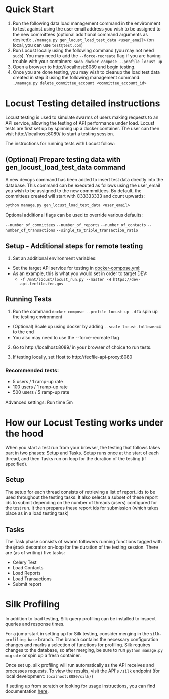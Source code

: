 # Quick Start

1. Run the following data load management command in the environment to test against
   using the user email address you wish to be assigned to the new committees (optional
   additional command arguments as desired):
   `./manage.py gen_locust_load_test_data <user_email>`
   (on local, you can use `test@test.com`)
2. Run Locust locally using the following command (you may not need `sudo`).  You may
   need to add the `--force-recreate` flag if you are having trouble with your
   containers:
   `sudo docker compose --profile locust up`
3. Open a browser to http://localhost:8089 and begin testing.
4. Once you are done testing, you may wish to cleanup the load test data created in step
   3 using the following management command:
   `./manage.py delete_committee_account <committee_account_id>`

# Locust Testing detailed instructions

Locust testing is used to simulate swarms of users making requests to an API service, allowing
the testing of API performance under load.  Locust tests are first set up by spinning up a
docker container.  The user can then visit http://localhost:8089/ to start a testing session.

The instructions for running tests with Locust follow:

## (Optional) Prepare testing data with gen_locust_load_test_data command

A new devops command has been added to insert test data directly into the database.  This
command can be executed as follows using the user_email you wish to be assigned to the
new commmittees.  By default, the committees created will start with C33333333 and count
upwards:

`python manage.py gen_locust_load_test_data <user_email>`

Optional additional flags can be used to override various defaults:

`--number_of_committees`
`--number_of_reports`
`--number_of_contacts`
`--number_of_transactions`
`--single_to_triple_transaction_ratio`


## Setup - Additional steps for remote testing

1. Set an additional environment variables:
- Set the target API service for testing in [docker-compose.yml](https://github.com/fecgov/fecfile-web-api/blob/develop/docker-compose.yml#L118):
- As an example, this is what you would set in order to target DEV:
  - `-f /mnt/locust/locust_run.py --master -H https://dev-api.fecfile.fec.gov`

## Running Tests

1. Run the command `docker compose --profile locust up -d` to spin up the testing environment
- (Optional) Scale up using docker by adding `--scale locust-follower=4` to the end
- You also may need to use the --force-recreate flag

2. Go to http://localhost:8089/ in your browser of choice to run tests.

3. If testing locally, set Host to http://fecfile-api-proxy:8080

### Recommended tests:
- 5 users / 1 ramp-up rate
- 100 users / 1 ramp-up rate
- 500 users / 5 ramp-up rate

Advanced settings: Run time 5m

# How our Locust Testing works under the hood

When you start a test run from your browser, the testing that follows takes part in two phases:
Setup and Tasks.  Setup runs once at the start of each thread, and then Tasks run on loop for
the duration of the testing (if specified).

## Setup

The setup for each thread consists of retrieving a list of report_ids to be used throughout
the testing tasks.  It also selects a subset of these report ids to submit depending on the
number of threads (users) configured for the test run.  It then prepares these report ids
for submission (which takes place as in a load testing task)


## Tasks

The Task phase consists of swarm followers running functions tagged with the `@task` decorator on-loop for
the duration of the testing session.  There are (as of writing) five tasks:
- Celery Test
- Load Contacts
- Load Reports
- Load Transactions
- Submit report


# Silk Profiling

In addition to load testing, Silk query profiling can be installed to inspect queries and response times.

For a jump-start in setting up for Silk testing, consider merging in the `silk-profiling-base` branch.
The branch contains the necessary configuration changes and marks a selection of functions for profiling.
Silk requires changes to the database, so after merging, be sure to run `python manage.py migrate`
or spin up a fresh container.

Once set up, silk profiling will run automatically as the API receives and processes requests.
To view the results, visit the API's `/silk` endpoint (for local development: `localhost:8080/silk/`)

If setting up from scratch or looking for usage instructions, you can find documentation [here](https://github.com/jazzband/django-silk?tab=readme-ov-file#installation).

